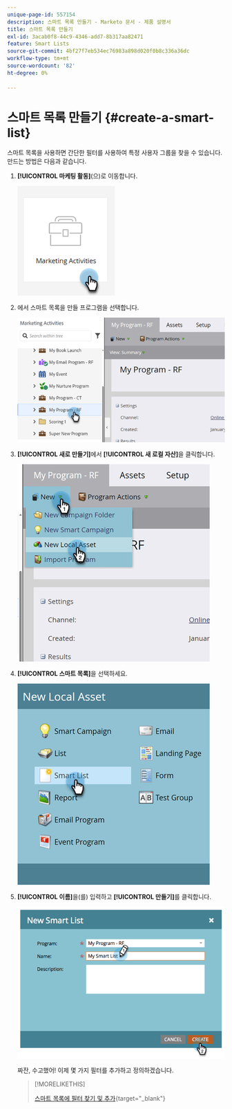 ```yaml
---
unique-page-id: 557154
description: 스마트 목록 만들기 - Marketo 문서 - 제품 설명서
title: 스마트 목록 만들기
exl-id: 3acab0f8-44c9-4346-add7-8b317aa82471
feature: Smart Lists
source-git-commit: 4bf27f7eb534ec76983a898d020f0b8c336a36dc
workflow-type: tm+mt
source-wordcount: '82'
ht-degree: 0%

---
```


# 스마트 목록 만들기 {#create-a-smart-list}

스마트 목록을 사용하면 간단한 필터를 사용하여 특정 사용자 그룹을 찾을 수 있습니다. 만드는 방법은 다음과 같습니다.

1. **[!UICONTROL 마케팅 활동]**(으)로 이동합니다.

   ![](assets/create-a-smart-list-1.png)

1. 에서 스마트 목록을 만들 프로그램을 선택합니다.

   ![](assets/create-a-smart-list-2.png)

1. **[!UICONTROL 새로 만들기]**&#x200B;에서 **[!UICONTROL 새 로컬 자산]**&#x200B;을 클릭합니다.

   ![](assets/create-a-smart-list-3.png)

1. **[!UICONTROL 스마트 목록]**&#x200B;을 선택하세요.

   ![](assets/create-a-smart-list-4.png)

1. **[!UICONTROL 이름]**&#x200B;을(를) 입력하고 **[!UICONTROL 만들기]**&#x200B;를 클릭합니다.

   ![](assets/create-a-smart-list-5.png)

   짜잔, 수고했어! 이제 몇 가지 필터를 추가하고 정의하겠습니다.

   >[!MORELIKETHIS]
   >
   >[스마트 목록에 필터 찾기 및 추가](/help/marketo/product-docs/core-marketo-concepts/smart-lists-and-static-lists/creating-a-smart-list/find-and-add-filters-to-a-smart-list.md){target="_blank"}
